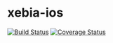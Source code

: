 xebia-ios
=========

[![Build Status](https://api.travis-ci.org/akinsella/xebia-ios.png)](https://travis-ci.org/akinsella/xebia-ios)
[![Coverage Status](https://coveralls.io/repos/akinsella/xebia-ios/badge.png)](https://coveralls.io/r/akinsella/xebia-ios)

